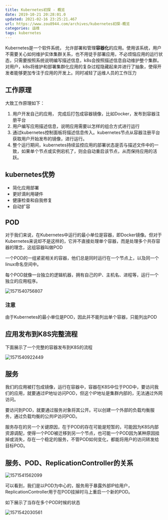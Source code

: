 ```yaml
---
title: Kubernetes初探 - 概览
date: 2019-10-21 20:28:01.0
updated: 2021-02-16 23:25:21.467
url: https://www.zou8944.com/archives/kubernetes初探-概览
categories: 运维
tags: kubernetes
---
```




Kubernetes是一个软件系统， 允许部署和管理**容器化**的应用。使用该系统，用户不需要关心如何维护实体集群关系，也不用徒手部署应用，不必烦恼应用的运行状态，只需要按照系统说明编写描述信息，k8s会按照描述信息自动维护整个集群。对用户，k8s将维护和部署集群化应用的复杂过程隐藏起来并进行了抽象，使得开发者能够更加专注于应用的开发上。同时减轻了运维人员的工作压力
<!-- more -->

## 工作原理

大致工作原理如下：

1. 用户开发自己的应用， 完成后打包成容器镜像，比如Docker，发布到容器注册平台
2. 用户编写应用描述信息，说明应用需要以怎样的组合方式进行运行
3. 通过kubernetes控制面板将描述信息传入。kubernetes节点从容器注册平台获取用户开始发布的镜像，进行运行。
4. 整个运行期间，kubernetes持续监控应用的部署状态是否与描述文件中的一致，如果单个节点或实例宕机了，则会自动重启该节点，从而保持应用的活跃。

## kubernetes优势

- 简化应用部署
- 更好滴利用硬件
- 健康检查和自我修复
- 自动扩容

## POD

对于我们来说，在Kubernetes中运行的最小单位是容器，即Docker镜像。但对于Kubernetes来说却不是这样的，它并不直接处理单个容器，而是处理多个共存容器的理念，这组容器叫做POD

一个POD的一组紧密相关的容器，他们总是同时运行在一个节点上，以及同一个linux命名空间中。

每个POD就像一台独立的逻辑机器，拥有自己的IP、主机名、进程等，运行一个独立的应用程序。

![1571540756807](https://gdz.oss-cn-shenzhen.aliyuncs.com/hexo/Kubernetes%20-%20%E6%A6%82%E8%A7%88/1571540756807.png)

### 注意

由于Kubernetes的最小单位是POD，因此并不能列出单个容器，只能列出POD

## 应用发布到K8S完整流程

下面展示了一个完整的容器发布到K8S的流程

![1571540922449](https://gdz.oss-cn-shenzhen.aliyuncs.com/hexo/Kubernetes%20-%20%E6%A6%82%E8%A7%88/1571540922449.png)

## 服务

我们的应用被打包成镜像，运行在容器中，容器在K8S中位于POD中，要访问我们的应用，就要通过IP地址访问POD，但这个IP地址是集群内部的，无法通过外网访问。

要访问到POD，就要通过服务对象将其公开。可以创建一个外部的负载均衡服务，通过负载均衡的公共IP访问POD。

服务存在的另一个关键原因，在于POD的存在可能是短暂的，可能因为K8S内部资源调配，使得一个POD被迁移到另一个节点，也可能一个POD因为某种原因挂掉或消失，存在一个稳定的服务，不管POD如何变化，都能将用户的访问转发给目标POD。

## 服务、POD、ReplicationController的关系

![1571541562099](https://gdz.oss-cn-shenzhen.aliyuncs.com/hexo/Kubernetes%20-%20%E6%A6%82%E8%A7%88/1571541562099.png)

可以看到，我们是以POD为中心的，服务用于暴露外部IP给用户，ReplicationController用于在POD挂掉时马上重启一个新的POD。

如下展示了当存在多个POD时候的状态

![1571542030561](https://gdz.oss-cn-shenzhen.aliyuncs.com/hexo/Kubernetes%20-%20%E6%A6%82%E8%A7%88/1571542030561.png)